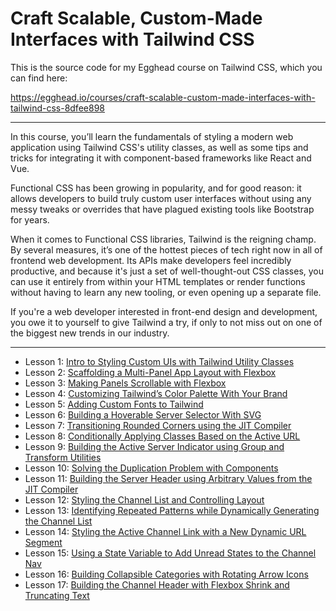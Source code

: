# Craft Scalable, Custom-Made Interfaces with Tailwind CSS

This is the source code for my Egghead course on Tailwind CSS, which you can find here:

https://egghead.io/courses/craft-scalable-custom-made-interfaces-with-tailwind-css-8dfee898

---

In this course, you’ll learn the fundamentals of styling a modern web application using Tailwind CSS's utility classes, as well as some tips and tricks for integrating it with component-based frameworks like React and Vue.

Functional CSS has been growing in popularity, and for good reason: it allows developers to build truly custom user interfaces without using any messy tweaks or overrides that have plagued existing tools like Bootstrap for years.

When it comes to Functional CSS libraries, Tailwind is the reigning champ. By several measures, it’s one of the hottest pieces of tech right now in all of frontend web development. Its APIs make developers feel incredibly productive, and because it's just a set of well-thought-out CSS classes, you can use it entirely from within your HTML templates or render functions without having to learn any new tooling, or even opening up a separate file.

If you're a web developer interested in front-end design and development, you owe it to yourself to give Tailwind a try, if only to not miss out on one of the biggest new trends in our industry.

---

- Lesson 1: [Intro to Styling Custom UIs with Tailwind Utility Classes](https://github.com/adeonir/egghead-tailwind-discord-clone/tree/lesson-0.1)
- Lesson 2: [Scaffolding a Multi-Panel App Layout with Flexbox](https://github.com/adeonir/egghead-tailwind-discord-clone/tree/lesson-0.2)
- Lesson 3: [Making Panels Scrollable with Flexbox](https://github.com/adeonir/egghead-tailwind-discord-clone/tree/lesson-0.3)
- Lesson 4: [Customizing Tailwind’s Color Palette With Your Brand](https://github.com/adeonir/egghead-tailwind-discord-clone/tree/lesson-0.4)
- Lesson 5: [Adding Custom Fonts to Tailwind](https://github.com/adeonir/egghead-tailwind-discord-clone/tree/lesson-0.5)
- Lesson 6: [Building a Hoverable Server Selector With SVG](https://github.com/adeonir/egghead-tailwind-discord-clone/tree/lesson-0.6)
- Lesson 7: [Transitioning Rounded Corners using the JIT Compiler](https://github.com/adeonir/egghead-tailwind-discord-clone/tree/lesson-0.7)
- Lesson 8: [Conditionally Applying Classes Based on the Active URL](https://github.com/adeonir/egghead-tailwind-discord-clone/tree/lesson-0.8)
- Lesson 9: [Building the Active Server Indicator using Group and Transform Utilities](https://github.com/adeonir/egghead-tailwind-discord-clone/tree/lesson-0.9)
- Lesson 10: [Solving the Duplication Problem with Components](https://github.com/adeonir/egghead-tailwind-discord-clone/tree/lesson-1.0)
- Lesson 11: [Building the Server Header using Arbitrary Values from the JIT Compiler](https://github.com/adeonir/egghead-tailwind-discord-clone/tree/lesson-1.1)
- Lesson 12: [Styling the Channel List and Controlling Layout](https://github.com/adeonir/egghead-tailwind-discord-clone/tree/lesson-1.2)
- Lesson 13: [Identifying Repeated Patterns while Dynamically Generating the Channel List](https://github.com/adeonir/egghead-tailwind-discord-clone/tree/lesson-1.3)
- Lesson 14: [Styling the Active Channel Link with a New Dynamic URL Segment](https://github.com/adeonir/egghead-tailwind-discord-clone/tree/lesson-1.4)
- Lesson 15: [Using a State Variable to Add Unread States to the Channel Nav](https://github.com/adeonir/egghead-tailwind-discord-clone/tree/lesson-1.5)
- Lesson 16: [Building Collapsible Categories with Rotating Arrow Icons](https://github.com/adeonir/egghead-tailwind-discord-clone/tree/lesson-1.6)
- Lesson 17: [Building the Channel Header with Flexbox Shrink and Truncating Text](https://github.com/adeonir/egghead-tailwind-discord-clone/tree/lesson-1.7)
